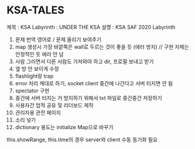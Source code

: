 # KSA-TALES
제목 : KSA Labyrinth : UNDER THE KSA
설명 : KSA SAF 2020 Labyrinth

1. 문제 번역 영어로 / 문제 올리기 보여주기
2. map 생성시 가장 바깥쪽은 wall로 두르는 것이 좋을 듯 (에러 방지) // 구현 자체는 안정적인 듯 에러 안 남
3. 사람 그리면서 다른 사람도 가져와야 하고 dir, 프로필 보내고 받기
4. 옆 방 안 보이게 수정
5. flashlight랑 trap
6. error 처리 제대로 하기, socket client 중간에 나간다고 서버 터지면 안 됨
7. spectator 구현
8. 중간에 서버 터지는 거 방지하기 위해서 txt 파일로 중간중간 저장하기
9. 사용자간 업적 공유 및 리더보드 제작
10. 관리자용 관전 페이지
11. 소리 넣기
12. dictionary 용도는 initialize Map으로 바꾸기

this.showRange, this.time의 경우 server와 client 수동 동기화 필요